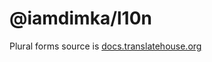 # @iamdimka/l10n

Plural forms source is [docs.translatehouse.org](http://docs.translatehouse.org/projects/localization-guide/en/latest/l10n/pluralforms.html)